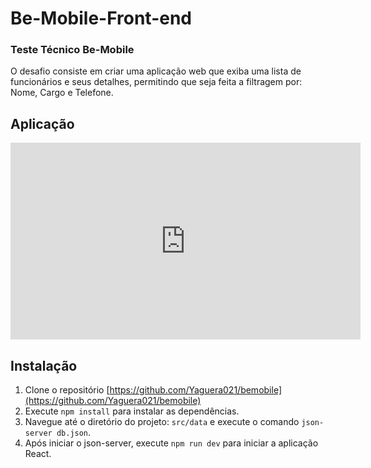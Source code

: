 # Be-Mobile-Front-end

### Teste Técnico Be-Mobile

O desafio consiste em criar uma aplicação web que exiba uma lista de funcionários e seus detalhes, permitindo que seja feita a filtragem por:
<br>
Nome, Cargo e Telefone.

## Aplicação

<div align="center">

  <iframe width="560" height="315" src="https://www.youtube.com/watch?v=GzSZ0GYDGj0&ab_channel=YagoCruz" frameborder="0" allow="accelerometer; autoplay; encrypted-media; gyroscope; picture-in-picture" allowfullscreen></iframe>

</div>

## Instalação

1. Clone o repositório [https://github.com/Yaguera021/bemobile](https://github.com/Yaguera021/bemobile)
2. Execute `npm install` para instalar as dependências.
3. Navegue até o diretório do projeto: `src/data` e execute o comando `json-server db.json`.
4. Após iniciar o json-server, execute `npm run dev` para iniciar a aplicação React.
